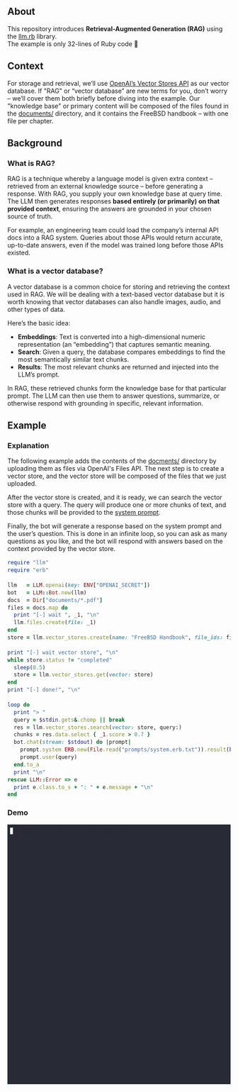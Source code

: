 ## About

This repository introduces **Retrieval-Augmented Generation (RAG)**
using the [llm.rb](https://github.com/llmrb/llm) library. <br> The example
is only 32-lines of Ruby code 🫡

## Context

For storage and retrieval, we’ll use [OpenAI’s Vector Stores API](https://platform.openai.com/docs/api-reference/vector-stores)
as our vector database. If "RAG" or “vector database” are new terms
for you, don’t worry &ndash; we’ll cover them both briefly before
diving into the example. Our "knowledge base" or primary content
will be composed of the files found in the
[documents/](documents/)
directory, and it contains the FreeBSD handbook &ndash;
with one file per chapter.


## Background

### What is RAG?

RAG is a technique whereby a language model is given
extra context &ndash; retrieved from an external knowledge
source &ndash; before generating a response. With RAG, you
supply your own knowledge base at query time. The LLM then
generates responses **based entirely (or primarily) on that
provided context**, ensuring the answers are grounded in your
chosen source of truth.

For example, an engineering team could load the company’s internal
API docs into a RAG system. Queries about those APIs would return
accurate, up-to-date answers, even if the model was trained long
before those APIs existed.

### What is a vector database?

A vector database is a common choice for storing and retrieving
the context used in RAG. We will be dealing with a text-based vector
database but it is worth knowing that vector databases can also
handle images, audio, and other types of data.

Here’s the basic idea:
- **Embeddings**: Text is converted into a high-dimensional numeric
                  representation (an “embedding”) that captures
                  semantic meaning.
- **Search**: Given a query, the database compares embeddings to
              find the most semantically similar text chunks.
- **Results**: The most relevant chunks are returned and injected
               into the LLM’s prompt.

In RAG, these retrieved chunks form the knowledge base for that
particular prompt. The LLM can then use them to answer questions,
summarize, or otherwise respond with grounding in specific,
relevant information.

## Example

### Explanation

The following example adds the contents of the [docments/](documents/)
directory by uploading them as files via OpenAI's Files API. The next
step is to create a vector store, and the vector store will be composed
of the files that we just uploaded.

After the vector store is created, and it is ready, we can search the
vector store with a query. The query will produce one or more chunks of
text, and those chunks will be provided to the [system prompt](prompts/system.erb.txt).

Finally, the bot will generate a response based on the system prompt
and the user’s question. This is done in an infinite loop, so you can
ask as many questions as you like, and the bot will respond with
answers based on the context provided by the vector store.

```ruby
require "llm"
require "erb"

llm   = LLM.openai(key: ENV["OPENAI_SECRET"])
bot   = LLM::Bot.new(llm)
docs  = Dir["documents/*.pdf"]
files = docs.map do
  print "[-] wait ", _1, "\n"
  llm.files.create(file: _1)
end
store = llm.vector_stores.create(name: "FreeBSD Handbook", file_ids: files.map(&:id))

print "[-] wait vector store", "\n"
while store.status != "completed"
  sleep(0.5)
  store = llm.vector_stores.get(vector: store)
end
print "[-] done!", "\n"

loop do
  print "> "
  query = $stdin.gets&.chomp || break
  res = llm.vector_stores.search(vector: store, query:)
  chunks = res.data.select { _1.score > 0.7 }
  bot.chat(stream: $stdout) do |prompt|
    prompt.system ERB.new(File.read("prompts/system.erb.txt")).result(binding)
    prompt.user(query)
  end.to_a
  print "\n"
rescue LLM::Error => e
  print e.class.to_s + ": " + e.message + "\n"
end
```

### Demo

  <img src="demo.gif/">